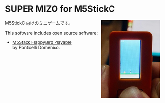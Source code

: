 # SUPER MIZO for M5StickC

<img align="right" src="screenshots.jpg" />

M5StickC 向けのミニゲームです。

This software includes open source software:

* [M5Stack FlappyBird Playable](https://github.com/pcelli85/M5Stack_FlappyBird_game)  
  by Ponticelli Domenico.
